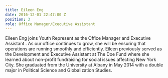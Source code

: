 ```yaml
---
title: Eileen Eng
date: 2016-12-01 22:47:00 Z
position: 3
role: Office Manager/Executive Assistant
---
```


Eileen Eng joins Youth Represent as the Office Manager and Executive Assistant . As our office continues to grow, she will be ensuring that operations are running smoothly and efficiently. Eileen previously served as the Development and Executive Assistant at The Doe Fund where she learned about non-profit fundraising for social issues affecting New York City. She graduated from the University at Albany in May 2014 with a double major in Political Science and Globalization Studies.